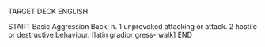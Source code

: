 TARGET DECK
ENGLISH

START
Basic
Aggression
Back: n. 1 unprovoked attacking or attack. 2 hostile or destructive behaviour. [latin gradior gress- walk]
END
